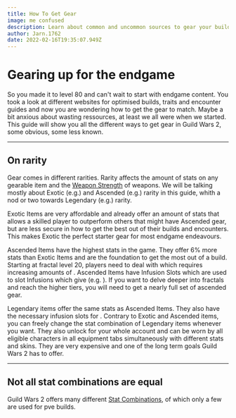 ```yaml
---
title: How To Get Gear
image: me confused
description: Learn about common and uncommon sources to gear your builds.
author: Jarn.1762
date: 2022-02-16T19:35:07.949Z
---
```


# Gearing up for the endgame

So you made it to level 80 and can't wait to start with endgame content. You took a look at different websites for optimised builds, traits and encounter guides and now you are wondering how to get the gear to match. Maybe a bit anxious about wasting ressources, at least we all were when we started. This guide will show you all the different ways to get gear in Guild Wars 2, some obvious, some less known.

---

## On rarity

Gear comes in different rarities. Rarity affects the amount of stats on any gearable item and the [Weapon Strength](https://wiki.guildwars2.com/wiki/Weapon_Strength) of weapons. We will be talking mostly about Exotic (e.g.<Item name="Devona's Chestguard"/>) and Ascended (e.g.<Item name="Zojja's Breastplate"/>) rarity in this guide, whith a nod or two towards Legendary (e.g.<Item name="Perfected Envoy Jerkin"/>) rarity. 

Exotic Items are very affordable and already offer an amount of stats that allows a skilled player to outperform others that might have Ascended gear, but are less secure in how to get the best out of their builds and encounters. This makes Exotic the perfect starter gear for most endgame endeavours.

Ascended Items have the highest stats in the game. They offer 6% more stats than Exotic Items and are the foundation to get the most out of a build. Starting at fractal level 20, players need to deal with <Effect name="Agony"/> which requires increasing amounts of <Attribute name="Agony Resistance"/>. Ascended Items have Infusion Slots which are used to slot Infusions which give <Attribute name="Agony Resistance"/> (e.g. <Item name="+9 Agony Infusion"/>). If you want to delve deeper into fractals and reach the higher tiers, you will need to get a nearly full set of ascended gear.

Legendary items offer the same stats as Ascended Items. They also have the necessary infusion slots for <Attribute name="Agony Resistance"/>. Contrary to Exotic and Ascended items, you can freely change the stat combination of Legendary items whenever you want. They also unlock for your whole account and can be worn by all eligible characters in all equipment tabs simultaneously with different stats and skins. They are very expensive and one of the long term goals Guild Wars 2 has to offer.

---

## Not all stat combinations are equal

Guild Wars 2 offers many different [Stat Combinations](https://wiki.guildwars2.com/wiki/Attribute_combinations), of which only a few are used for pve builds. 
